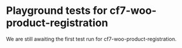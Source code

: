 # Playground tests for cf7-woo-product-registration
We are still awaiting the first test run for cf7-woo-product-registration.
